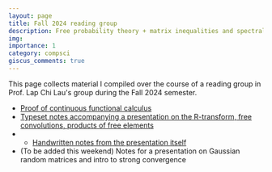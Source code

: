 ```yaml
---
layout: page
title: Fall 2024 reading group
description: Free probability theory + matrix inequalities and spectral graph theory
img:
importance: 1
category: compsci
giscus_comments: true
---
```


This page collects material I compiled over the course of a reading group in Prof. Lap Chi Lau's group during the Fall 2024 semester.

- <a href="/assets/docs/Proof_of_Continuous_Functional_Calculus.pdf">Proof of continuous functional calculus</a>
- <a href="/assets/docs/FP-notes-4.pdf">Typeset notes accompanying a presentation on the R-transform, free convolutions, products of free elements</a>
- - <a href="/assets/docs/FP-presentation-4-updated.pdf">Handwritten notes from the presentation itself</a>
- (To be added this weekend) Notes for a presentation on Gaussian random matrices and intro to strong convergence
